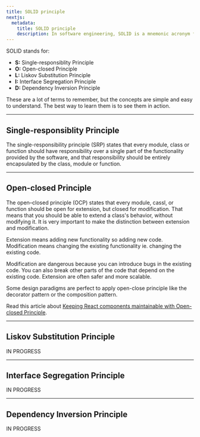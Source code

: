 ```yaml
---
title: SOLID principle
nextjs:
  metadata:
    title: SOLID principle
    description: In software engineering, SOLID is a mnemonic acronym for five design principles intended to make object-oriented designs more understandable, flexible, and maintainable.
---
```


SOLID stands for:

- **S:** Single-responsiblity Principle
- **O:** Open-closed Principle
- **L:** Liskov Substitution Principle
- **I:** Interface Segregation Principle
- **D:** Dependency Inversion Principle

These are a lot of terms to remember, but the concepts are simple and easy to understand. The best way to learn them is to see them in action.

---

## Single-responsiblity Principle

The single-responsibility principle (SRP) states that every module, class or function should have responsibility over a single part of the functionality provided by the software, and that responsibility should be entirely encapsulated by the class, module or function.

---

## Open-closed Principle

The open–closed principle (OCP) states that every module, cassl, or function should be open for extension, but closed for modification. That means that you should be able to extend a class's behavior, without modifying it. It is very important to make the distinction between extension and modification.

Extension means adding new functionality so adding new code. Modification means changing the existing functionality ie. changing the existing code.

Modification are dangerous because you can introduce bugs in the existing code. You can also break other parts of the code that depend on the existing code. Extension are often safer and more scalable.

Some design paradigms are perfect to apply open-close principle like the decorator pattern or the composition pattern.

Read this article about [Keeping React components maintainable with Open-closed Principle](https://medium.com/interaction-dynamics/keep-your-react-components-maintainable-with-solid-react-composition-codecraftsmanship-4-2969834e9ffa).

---

## Liskov Substitution Principle

IN PROGRESS

---

## Interface Segregation Principle

IN PROGRESS

---

## Dependency Inversion Principle

IN PROGRESS
